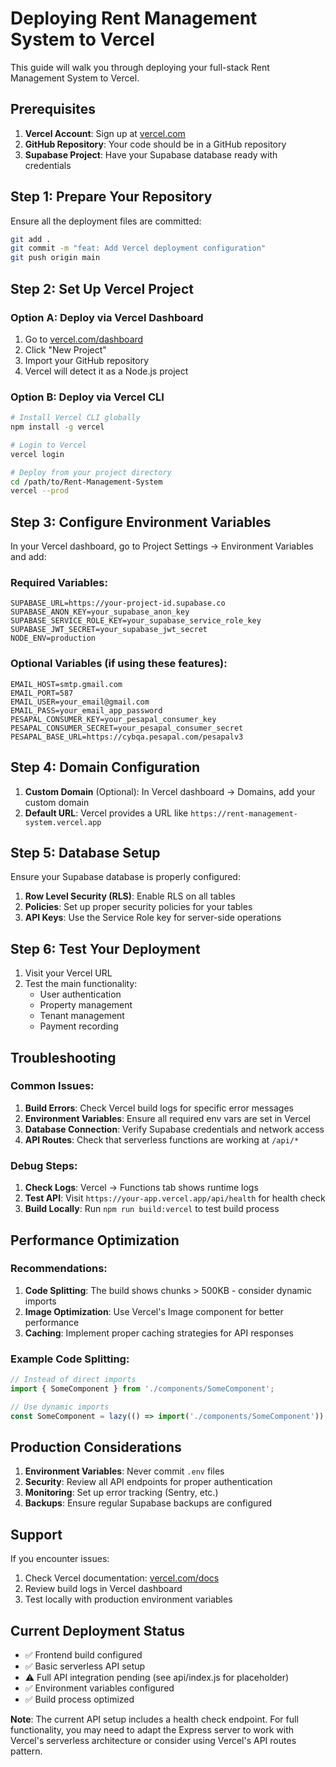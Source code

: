 # Deploying Rent Management System to Vercel

This guide will walk you through deploying your full-stack Rent Management System to Vercel.

## Prerequisites

1. **Vercel Account**: Sign up at [vercel.com](https://vercel.com)
2. **GitHub Repository**: Your code should be in a GitHub repository
3. **Supabase Project**: Have your Supabase database ready with credentials

## Step 1: Prepare Your Repository

Ensure all the deployment files are committed:
```bash
git add .
git commit -m "feat: Add Vercel deployment configuration"
git push origin main
```

## Step 2: Set Up Vercel Project

### Option A: Deploy via Vercel Dashboard
1. Go to [vercel.com/dashboard](https://vercel.com/dashboard)
2. Click "New Project"
3. Import your GitHub repository
4. Vercel will detect it as a Node.js project

### Option B: Deploy via Vercel CLI
```bash
# Install Vercel CLI globally
npm install -g vercel

# Login to Vercel
vercel login

# Deploy from your project directory
cd /path/to/Rent-Management-System
vercel --prod
```

## Step 3: Configure Environment Variables

In your Vercel dashboard, go to Project Settings → Environment Variables and add:

### Required Variables:
```
SUPABASE_URL=https://your-project-id.supabase.co
SUPABASE_ANON_KEY=your_supabase_anon_key
SUPABASE_SERVICE_ROLE_KEY=your_supabase_service_role_key
SUPABASE_JWT_SECRET=your_supabase_jwt_secret
NODE_ENV=production
```

### Optional Variables (if using these features):
```
EMAIL_HOST=smtp.gmail.com
EMAIL_PORT=587
EMAIL_USER=your_email@gmail.com
EMAIL_PASS=your_email_app_password
PESAPAL_CONSUMER_KEY=your_pesapal_consumer_key
PESAPAL_CONSUMER_SECRET=your_pesapal_consumer_secret
PESAPAL_BASE_URL=https://cybqa.pesapal.com/pesapalv3
```

## Step 4: Domain Configuration

1. **Custom Domain** (Optional): In Vercel dashboard → Domains, add your custom domain
2. **Default URL**: Vercel provides a URL like `https://rent-management-system.vercel.app`

## Step 5: Database Setup

Ensure your Supabase database is properly configured:

1. **Row Level Security (RLS)**: Enable RLS on all tables
2. **Policies**: Set up proper security policies for your tables
3. **API Keys**: Use the Service Role key for server-side operations

## Step 6: Test Your Deployment

1. Visit your Vercel URL
2. Test the main functionality:
   - User authentication
   - Property management
   - Tenant management  
   - Payment recording

## Troubleshooting

### Common Issues:

1. **Build Errors**: Check Vercel build logs for specific error messages
2. **Environment Variables**: Ensure all required env vars are set in Vercel
3. **Database Connection**: Verify Supabase credentials and network access
4. **API Routes**: Check that serverless functions are working at `/api/*`

### Debug Steps:

1. **Check Logs**: Vercel → Functions tab shows runtime logs
2. **Test API**: Visit `https://your-app.vercel.app/api/health` for health check
3. **Build Locally**: Run `npm run build:vercel` to test build process

## Performance Optimization

### Recommendations:

1. **Code Splitting**: The build shows chunks > 500KB - consider dynamic imports
2. **Image Optimization**: Use Vercel's Image component for better performance
3. **Caching**: Implement proper caching strategies for API responses

### Example Code Splitting:
```javascript
// Instead of direct imports
import { SomeComponent } from './components/SomeComponent';

// Use dynamic imports
const SomeComponent = lazy(() => import('./components/SomeComponent'));
```

## Production Considerations

1. **Environment Variables**: Never commit `.env` files
2. **Security**: Review all API endpoints for proper authentication
3. **Monitoring**: Set up error tracking (Sentry, etc.)
4. **Backups**: Ensure regular Supabase backups are configured

## Support

If you encounter issues:
1. Check Vercel documentation: [vercel.com/docs](https://vercel.com/docs)
2. Review build logs in Vercel dashboard
3. Test locally with production environment variables

## Current Deployment Status

- ✅ Frontend build configured
- ✅ Basic serverless API setup
- ⚠️  Full API integration pending (see api/index.js for placeholder)
- ✅ Environment variables configured
- ✅ Build process optimized

**Note**: The current API setup includes a health check endpoint. For full functionality, you may need to adapt the Express server to work with Vercel's serverless architecture or consider using Vercel's API routes pattern.